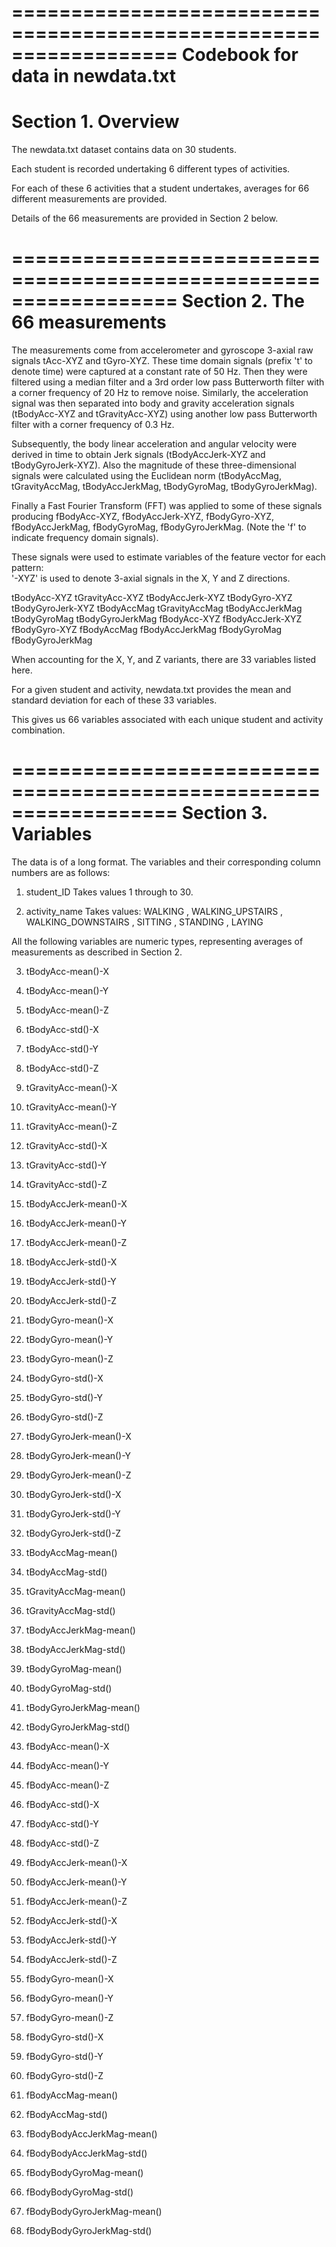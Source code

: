 ==================================================================
Codebook for data in newdata.txt
==================================================================
Section 1. Overview
==================================================================


The newdata.txt dataset contains data on 30 students. 

Each student is recorded undertaking 6 different types of activities. 

For each of these 6 activities that a student undertakes, averages for 66 different measurements are provided.  

Details of the 66 measurements are provided in Section 2 below. 


==================================================================
Section 2. The 66 measurements
==================================================================

The measurements come from accelerometer and gyroscope 3-axial raw signals tAcc-XYZ and tGyro-XYZ. These time domain signals (prefix 't' to denote time) were captured at a constant rate of 50 Hz. Then they were filtered using a median filter and a 3rd order low pass Butterworth filter with a corner frequency of 20 Hz to remove noise. Similarly, the acceleration signal was then separated into body and gravity acceleration signals (tBodyAcc-XYZ and tGravityAcc-XYZ) using another low pass Butterworth filter with a corner frequency of 0.3 Hz. 

Subsequently, the body linear acceleration and angular velocity were derived in time to obtain Jerk signals (tBodyAccJerk-XYZ and tBodyGyroJerk-XYZ). Also the magnitude of these three-dimensional signals were calculated using the Euclidean norm (tBodyAccMag, tGravityAccMag, tBodyAccJerkMag, tBodyGyroMag, tBodyGyroJerkMag). 

Finally a Fast Fourier Transform (FFT) was applied to some of these signals producing fBodyAcc-XYZ, fBodyAccJerk-XYZ, fBodyGyro-XYZ, fBodyAccJerkMag, fBodyGyroMag, fBodyGyroJerkMag. (Note the 'f' to indicate frequency domain signals). 

These signals were used to estimate variables of the feature vector for each pattern:  
'-XYZ' is used to denote 3-axial signals in the X, Y and Z directions.

tBodyAcc-XYZ
tGravityAcc-XYZ
tBodyAccJerk-XYZ
tBodyGyro-XYZ
tBodyGyroJerk-XYZ
tBodyAccMag
tGravityAccMag
tBodyAccJerkMag
tBodyGyroMag
tBodyGyroJerkMag
fBodyAcc-XYZ
fBodyAccJerk-XYZ
fBodyGyro-XYZ
fBodyAccMag
fBodyAccJerkMag
fBodyGyroMag
fBodyGyroJerkMag

When accounting for the X, Y, and Z variants, there are 33 variables listed here. 

For a given student and activity, newdata.txt provides the mean and standard deviation for each of these 33 variables. 

This gives us 66 variables associated with each unique student and activity combination. 

==================================================================
Section 3. Variables 
==================================================================


The data is of a long format. The variables and their corresponding column numbers are as follows: 

1. student_ID
	Takes values 1 through to 30. 

2. activity_name
	Takes values: WALKING
, WALKING_UPSTAIRS
, WALKING_DOWNSTAIRS
, SITTING
, STANDING
, LAYING


All the following variables are numeric types, representing averages of measurements as described in Section 2. 

3. tBodyAcc-mean()-X

4. tBodyAcc-mean()-Y

5. tBodyAcc-mean()-Z

6. tBodyAcc-std()-X

7. tBodyAcc-std()-Y

8. tBodyAcc-std()-Z


9. tGravityAcc-mean()-X

10. tGravityAcc-mean()-Y

11. tGravityAcc-mean()-Z

12. tGravityAcc-std()-X

13. tGravityAcc-std()-Y

14. tGravityAcc-std()-Z

15. tBodyAccJerk-mean()-X

16. tBodyAccJerk-mean()-Y

17. tBodyAccJerk-mean()-Z

18. tBodyAccJerk-std()-X

19. tBodyAccJerk-std()-Y

20. tBodyAccJerk-std()-Z

21. tBodyGyro-mean()-X

22. tBodyGyro-mean()-Y

23. tBodyGyro-mean()-Z

24. tBodyGyro-std()-X

25. tBodyGyro-std()-Y

26. tBodyGyro-std()-Z

27. tBodyGyroJerk-mean()-X

28. tBodyGyroJerk-mean()-Y

29. tBodyGyroJerk-mean()-Z

30. tBodyGyroJerk-std()-X

31. tBodyGyroJerk-std()-Y

32. tBodyGyroJerk-std()-Z

33. tBodyAccMag-mean()

34. tBodyAccMag-std()

35. tGravityAccMag-mean()

36. tGravityAccMag-std()

37. tBodyAccJerkMag-mean()

38. tBodyAccJerkMag-std()

39. tBodyGyroMag-mean()

40. tBodyGyroMag-std()

41. tBodyGyroJerkMag-mean()

42. tBodyGyroJerkMag-std()

43. fBodyAcc-mean()-X

44. fBodyAcc-mean()-Y

45. fBodyAcc-mean()-Z

46. fBodyAcc-std()-X

47. fBodyAcc-std()-Y

48. fBodyAcc-std()-Z

49. fBodyAccJerk-mean()-X

50. fBodyAccJerk-mean()-Y

51. fBodyAccJerk-mean()-Z

52. fBodyAccJerk-std()-X

53. fBodyAccJerk-std()-Y

54. fBodyAccJerk-std()-Z

55. fBodyGyro-mean()-X

56. fBodyGyro-mean()-Y

57. fBodyGyro-mean()-Z

58. fBodyGyro-std()-X

59. fBodyGyro-std()-Y

60. fBodyGyro-std()-Z

61. fBodyAccMag-mean()

62. fBodyAccMag-std()

63. fBodyBodyAccJerkMag-mean()

64. fBodyBodyAccJerkMag-std()

65. fBodyBodyGyroMag-mean()

66. fBodyBodyGyroMag-std()

67. fBodyBodyGyroJerkMag-mean()

68. fBodyBodyGyroJerkMag-std()
